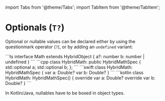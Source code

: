 ---
---

import Tabs from '@theme/Tabs';
import TabItem from '@theme/TabItem';

# Optionals (`T?`)

Optional or nullable values can be declared either by using the questionmark operator (`?`), or by adding an `undefined` variant:

<Tabs>
  <TabItem value="ts" label="TypeScript" default>
    ```ts
    interface Math extends HybridObject {
      a?: number
      b: number | undefined
    }
    ```
  </TabItem>
  <TabItem value="cpp" label="C++">
    ```cpp
    class HybridMath: public HybridMathSpec {
      std::optional<double> a;
      std::optional<double> b;
    };
    ```
  </TabItem>
  <TabItem value="swift" label="Swift">
    ```swift
    class HybridMath: HybridMathSpec {
      var a: Double?
      var b: Double?
    }
    ```
  </TabItem>
  <TabItem value="kotlin" label="Kotlin">
    ```kotlin
    class HybridMath: HybridMathSpec() {
      override var a: Double?
      override var b: Double?
    }
    ```
  </TabItem>
</Tabs>

In Kotlin/Java, nullables have to be boxed in object types.
